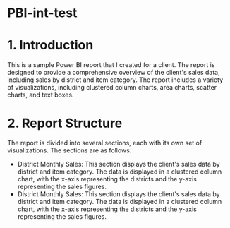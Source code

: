 # PBI-int-test

# 1. Introduction

This is a sample Power BI report that I created for a client. The report is designed to provide a comprehensive overview of the client's sales data, including sales by district and item category. The report includes a variety of visualizations, including clustered column charts, area charts, scatter charts, and text boxes.

# 2. Report Structure

The report is divided into several sections, each with its own set of visualizations. The sections are as follows:

- District Monthly Sales: This section displays the client's sales data by district and item category. The data is displayed in a clustered column chart, with the x-axis representing the districts and the y-axis representing the sales figures.
- District Monthly Sales: This section displays the client's sales data by district and item category. The data is displayed in a clustered column chart, with the x-axis representing the districts and the y-axis representing the sales figures.



